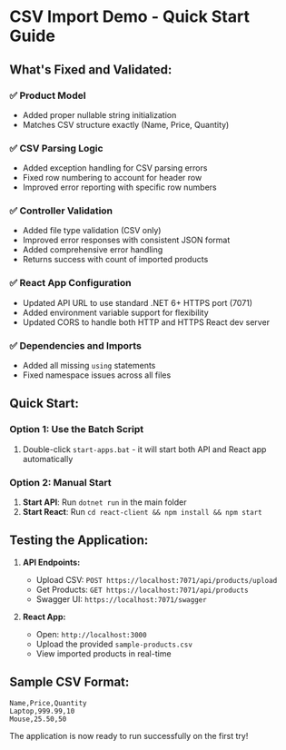 # CSV Import Demo - Quick Start Guide

## What's Fixed and Validated:

### ✅ **Product Model**
- Added proper nullable string initialization
- Matches CSV structure exactly (Name, Price, Quantity)

### ✅ **CSV Parsing Logic** 
- Added exception handling for CSV parsing errors
- Fixed row numbering to account for header row
- Improved error reporting with specific row numbers

### ✅ **Controller Validation**
- Added file type validation (CSV only)
- Improved error responses with consistent JSON format
- Added comprehensive error handling
- Returns success with count of imported products

### ✅ **React App Configuration**
- Updated API URL to use standard .NET 6+ HTTPS port (7071)
- Added environment variable support for flexibility
- Updated CORS to handle both HTTP and HTTPS React dev server

### ✅ **Dependencies and Imports**
- Added all missing `using` statements
- Fixed namespace issues across all files

## Quick Start:

### Option 1: Use the Batch Script
1. Double-click `start-apps.bat` - it will start both API and React app automatically

### Option 2: Manual Start
1. **Start API**: Run `dotnet run` in the main folder
2. **Start React**: Run `cd react-client && npm install && npm start`

## Testing the Application:

1. **API Endpoints:**
   - Upload CSV: `POST https://localhost:7071/api/products/upload`
   - Get Products: `GET https://localhost:7071/api/products`
   - Swagger UI: `https://localhost:7071/swagger`

2. **React App:**
   - Open: `http://localhost:3000`
   - Upload the provided `sample-products.csv`
   - View imported products in real-time

## Sample CSV Format:
```
Name,Price,Quantity
Laptop,999.99,10
Mouse,25.50,50
```

The application is now ready to run successfully on the first try!